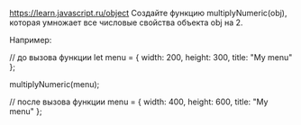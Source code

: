https://learn.javascript.ru/object
Создайте функцию multiplyNumeric(obj), которая умножает все числовые свойства объекта obj на 2.

Например:

// до вызова функции
let menu = {
width: 200,
height: 300,
title: "My menu"
};

multiplyNumeric(menu);

// после вызова функции
menu = {
width: 400,
height: 600,
title: "My menu"
};
